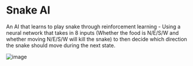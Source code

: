 # Snake AI
An AI that learns to play snake through reinforcement learning - Using a neural network that takes in 8 inputs (Whether the food is N/E/S/W and whether moving N/E/S/W will kill the snake) to then decide which direction the snake should move during the next state.

![image](https://user-images.githubusercontent.com/90630353/137956728-d1c863c6-1090-458b-9872-d6f0cf14fbb8.png)
